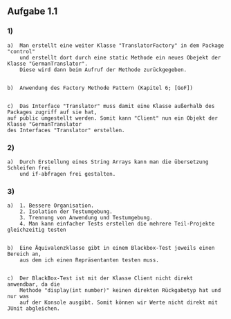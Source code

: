 ## Aufgabe 1.1

### 1)
    a)  Man erstellt eine weiter Klasse "TranslatorFactory" in dem Package "control"
        und erstellt dort durch eine static Methode ein neues Obejekt der Klasse "GermanTranslator".
        Diese wird dann beim Aufruf der Methode zurückgegeben.


    b)  Anwendung des Factory Methode Pattern (Kapitel 6; [GoF])


    c)  Das Interface "Translator" muss damit eine Klasse außerhalb des Packages zugriff auf sie hat,
    auf public umgestellt werden. Somit kann "Client" nun ein Objekt der Klasse "GermanTranslator
    des Interfaces "Translator" erstellen.
### 2)
    a)  Durch Erstellung eines String Arrays kann man die übersetzung Schleifen frei 
        und if-abfragen frei gestalten.

### 3)
    a)  1. Bessere Organisation. 
        2. Isolation der Testumgebung. 
        3. Trennung von Anwendung und Testumgebung. 
        4. Man kann einfacher Tests erstellen die mehrere Teil-Projekte gleichzeitig testen 


    b)  Eine Äquivalenzklasse gibt in einem Blackbox-Test jeweils einen Bereich an, 
        aus dem ich einen Repräsentanten testen muss.


    c)  Der BlackBox-Test ist mit der Klasse Client nicht direkt anwendbar, da die 
        Methode "display(int number)" keinen direkten Rückgabetyp hat und nur was 
        auf der Konsole ausgibt. Somit können wir Werte nicht direkt mit JUnit abgleichen.
